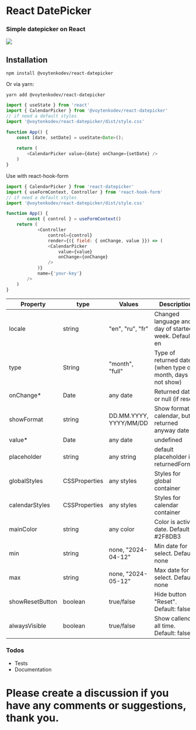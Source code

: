 # React DatePicker

### Simple datepicker on React

![](https://i.ibb.co/wLKhJRC/tg-image-2248843087.jpg)


## Installation
```
npm install @voytenkodev/react-datepicker
```
Or via yarn:

```
yarn add @voytenkodev/react-datepicker
```

```js
import { useState } from 'react'
import { CalendarPicker } from '@voytenkodev/react-datepicker'
// if need a default styles
import '@voytenkodev/react-datepicker/dist/style.css'

function App() {
	const [date, setDate] = useState<Date>();
	
	return (
		<CalendarPicker value={date} onChange={setDate} />
	)
}
```

Use with react-hook-form
```js
import { CalendarPicker } from 'react-datepicker'
import { useFormContext, Controller } from 'react-hook-form'
// if need a default styles
import '@voytenkodev/react-datepicker/dist/style.css'

function App() {
        const { control } = useFormContext()
	return (
            <Controller
                control={control}
                render={({ field: { onChange, value }}) => (
                <CalendarPicker
                    value={value}
                    onChange={onChange}
                />
            )}
            name={'your-key'}
        />
	)
}
```

Property                | type          | Values                 | Description                                              
------------------------|---------------|------------------------|----------------------------------------------------------
locale                  | string        | "en", "ru", "fr"       | Changed language and day of started week. Default: en    
type                    | String        | "month", "full"        | Type of returned date (when type of month, days is not show) 
onChange*               | Date          | any date               | Returned date or null (if reset)   
showFormat              | string        | DD.MM.YYYY, YYYY/MM/DD | Show format in calendar, but returned anyway date         
value*                  | Date          | any date               | undefined               | Show date or placeholder                                 
placeholder             | string        | any string             | default placeholder it's returnedFormat                  
globalStyles            | CSSProperties | any styles             | Styles for global container                              
calendarStyles          | CSSProperties | any styles             | Styles for calendar container                            
mainColor               | string        | any color              | Color is active date. Default: #2F8DB3                   
min                     | string        | none, "2024-04-12"     | Min date for select. Default: none                       
max                     | string        | none, "2024-05-12"     | Max date for select. Default: none                       
showResetButton         | boolean       | true/false             | Hide button "Reset". Default: false                       
alwaysVisible           | boolean       | true/false             | Show callendar all time. Default: false                       

### Todos

- Tests
- Documentation


# Please create a discussion if you have any comments or suggestions, thank you.

